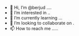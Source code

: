 - 👋 Hi, I’m @berjud ....
- 👀 I’m interested in ..
- 🌱 I’m currently learning ...
- 💞️ I’m looking to collaborate on .
- 📫 How to reach me .....

<!---
berjud/berjud is a ✨ special ✨ repository because its `README.md` (this file) appears on your GitHub profile.
You can click the Preview link to take a look at your changes.
--->
